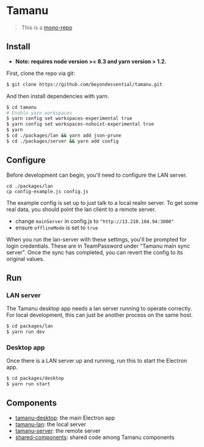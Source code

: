 # Tamanu

> This is a [mono-repo](https://github.com/babel/babel/blob/master/doc/design/monorepo.md)

## Install

* **Note: requires node version >= 8.3 and yarn version > 1.2.**

First, clone the repo via git:

```bash
$ git clone https://github.com/beyondessential/tamanu.git
```

And then install dependencies with yarn.

```bash
$ cd tamanu
# Enable yarn workspaces
$ yarn config set workspaces-experimental true
$ yarn config set workspaces-nohoist-experimental true
$ yarn
$ cd ./packages/lan && yarn add json-prune
$ cd ./packages/server && yarn add config
```

## Configure

Before development can begin, you'll need to configure the LAN server.

```
cd ./packages/lan 
cp config-example.js config.js
```

The example config is set up to just talk to a local realm server. To get 
some real data, you should point the lan client to a remote server.

- change `mainServer` in config.js to `"http://13.210.104.94:3000"` 
- ensure `offlineMode` is set to `true`

When you run the lan-server with these settings, you'll be prompted for login
credentials. These are in TeamPassword under "Tamanu main sync server". Once the
sync has completed, you can revert the config to its original values.

## Run

### LAN server

The Tamanu desktop app needs a lan server running to operate correctly. For
local development, this can just be another process on the same host.

```bash
$ cd packages/lan
$ yarn run dev
```

### Desktop app

Once there is a LAN server up and running, run this to start the Electron app.

```bash
$ cd packages/desktop
$ yarn run start
```

## Components

* [tamanu-desktop](packages/desktop): the main Electron app
* [tamanu-lan](packages/lan): the local server
* [tamanu-server](packages/server): the remote server
* [shared-components](packages/shared): shared code among Tamanu components
